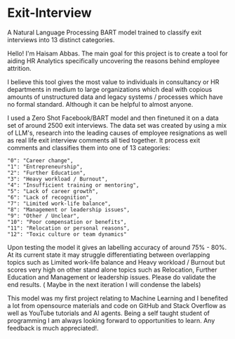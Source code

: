 # Exit-Interview
A Natural Language Processing BART model trained to classify exit interviews into 13 distinct categories.

Hello! I'm Haisam Abbas. The main goal for this project is to create a tool for aiding HR Analytics specifically uncovering the reasons behind employee attrition. 

I believe this tool gives the most value to individuals in consultancy or HR departments in medium to large organizations which deal with copious amounts of unstructured data and legacy systems / processes which have no formal standard. Although it can be helpful to almost anyone.

I used a Zero Shot Facebook/BART model and then finetuned it on a data set of around 2500 exit interviews. The data set was created by using a mix of LLM's, research into the leading causes of employee resignations as well as real life exit interview comments all tied together. It process exit comments and classifies them into one of 13 categories:

    "0": "Career change",
    "1": "Entrepreneurship",
    "2": "Further Education",
    "3": "Heavy workload / Burnout",
    "4": "Insufficient training or mentoring",
    "5": "Lack of career growth",
    "6": "Lack of recognition",
    "7": "Limited work-life balance",
    "8": "Management or leadership issues",
    "9": "Other / Unclear",
    "10": "Poor compensation or benefits",
    "11": "Relocation or personal reasons",
    "12": "Toxic culture or team dynamics"


Upon testing the model it gives an labelling accuracy of around 75% - 80%. At its current state it may struggle differentiating between overlapping topics such as Limited work-life balance and Heavy workload / Burnout but scores very high on other stand alone topics such as Relocation, Further Education and Management or leadership issues. Please do validate the end results. ( Maybe in the next iteration I will condense the labels)

This model was my first project relating to Machine Learning and I benefited a lot from opensource materials and code on GitHub and Stack Overflow as well as YouTube tutorials and AI agents.
Being a self taught student of programming I am always looking forward to opportunities to learn. Any feedback is much appreciated!. 
